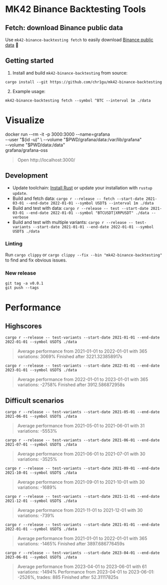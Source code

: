 # MK42 Binance Backtesting Tools

## Fetch: download Binance public data

Use `mk42-binance-backtesting fetch` to easily download [Binance public data](https://github.com/binance/binance-public-data) 💪

## Getting started

1. Install and build `mk42-binance-backtesting` from source:

```
cargo install --git https://github.com/chr1gu/mk42-binance-backtesting
```

2. Example usage:

```
mk42-binance-backtesting fetch --symbol ^BTC --interval 1m ./data
```

# Visualize

docker run --rm -it -p 3000:3000 --name=grafana \
 --user "$(id -u)" \
 --volume "$PWD/grafana/data:/var/lib/grafana" \
 --volume "$PWD/data:/data" \
 grafana/grafana-oss

> Open http://localhost:3000/

## Development

- Update toolchain: [Install Rust](https://www.rust-lang.org/tools/install) or update your installation with `rustup update`.
- Build and fetch data: `cargo r --release -- fetch --start-date 2021-03-01 --end-date 2022-01-01 --symbol USDT$ --interval 1m ./data`
- Build and test with data: `cargo r --release -- test --start-date 2021-03-01 --end-date 2022-01-01 --symbol "BTCUSDT|XRPUSDT" ./data --verbose`
- Build and test with multiple variants: `cargo r --release -- test-variants --start-date 2021-01-01 --end-date 2022-01-01 --symbol USDT$ ./data`

### Linting

Run `cargo clippy` or `cargo clippy --fix --bin "mk42-binance-backtesting"` to find and fix obvious issues.

### New release

```
git tag -a v0.0.1
git push --tags
```

# Performance

## Highscores

`cargo r --release -- test-variants --start-date 2021-01-01 --end-date 2022-01-01 --symbol USDT$ ./data`

> Average performance from 2021-01-01 to 2022-01-01 with 365 variations: 3069%
> Finished after 3221.323858917s

`cargo r --release -- test-variants --start-date 2022-01-01 --end-date 2023-01-01 --symbol USDT$ ./data`

> Average performance from 2022-01-01 to 2023-01-01 with 365 variations: -2758%
> Finished after 3912.586872958s

## Difficult scenarios

`cargo r --release -- test-variants --start-date 2021-05-01 --end-date 2021-06-01 --symbol USDT$ ./data`

> Average performance from 2021-05-01 to 2021-06-01 with 31 variations: -5553%

`cargo r --release -- test-variants --start-date 2021-06-01 --end-date 2021-07-01 --symbol USDT$ ./data`

> Average performance from 2021-06-01 to 2021-07-01 with 30 variations: -3525%

`cargo r --release -- test-variants --start-date 2021-09-01 --end-date 2021-10-01 --symbol USDT$ ./data`

> Average performance from 2021-09-01 to 2021-10-01 with 30 variations: -1689%

`cargo r --release -- test-variants --start-date 2021-11-01 --end-date 2021-12-01 --symbol USDT$ ./data`

> Average performance from 2021-11-01 to 2021-12-01 with 30 variations: -739%

`cargo r --release -- test-variants --start-date 2021-01-01 --end-date 2022-01-01 --symbol USDT$ ./data`

> Average performance from 2021-01-01 to 2022-01-01 with 365 variations: -1465%
> Finished after 3897.686776459s

`cargo r --release -- test-variants --start-date 2023-04-01 --end-date 2023-06-01 --symbol USDT$ ./data`

> Average performance from 2023-04-01 to 2023-06-01 with 61 variations: -1494%
> Performance from 2023-04-01 to 2023-06-01: -2526%, trades: 885
> Finished after 52.31117825s
